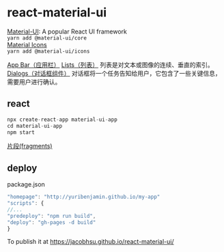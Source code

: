 # react-material-ui

[Material-UI](https://material-ui.com/zh/): A popular React UI framework  
`yarn add @material-ui/core`  
[Material Icons](https://material-ui.com/zh/components/material-icons/)  
`yarn add @material-ui/icons`

[App Bar（应用栏）](https://material-ui.com/zh/components/app-bar/)
[Lists（列表）](https://material-ui.com/zh/components/lists/) 列表是对文本或图像的连续、垂直的索引。  
[Dialogs（对话框组件）](https://material-ui.com/zh/components/dialogs/) 对话框将一个任务告知给用户，它包含了一些关键信息，需要用户进行确认。

## react

```js
npx create-react-app material-ui-app
cd material-ui-app
npm start
```

[片段(fragments)](http://react.html.cn/docs/fragments.html)  

## deploy 

package.json

```js
"homepage": "http://yuribenjamin.github.io/my-app"
"scripts": {
//...
"predeploy": "npm run build",
"deploy": "gh-pages -d build"
}
```

To publish it at https://jacobhsu.github.io/react-material-ui/ 
